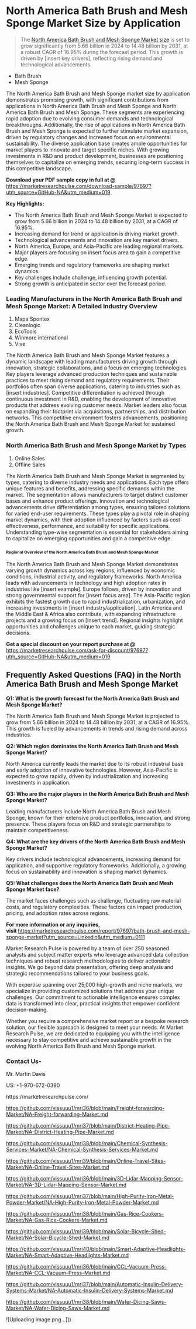 <h1>North America Bath Brush and Mesh Sponge Market&nbsp;Size by Application</h1><blockquote><p>The <a href="https://marketresearchpulse.com/download-sample/97697?utm_source=GitHub-NA&amp;utm_medium=019">North America Bath Brush and Mesh Sponge Market size</a> is set to grow significantly from 5.66 billion in 2024 to 14.48 billion by 2031, at a robust CAGR of 16.95% during the forecast period. This growth is driven by [insert key drivers], reflecting rising demand and technological advancements.</p></blockquote><ul><li>Bath Brush<li> Mesh Sponge</li></ul><p>The North America Bath Brush and Mesh Sponge market size by application demonstrates promising growth, with significant contributions from applications in North America Bath Brush and Mesh Sponge and North America Bath Brush and Mesh Sponge. These segments are experiencing rapid adoption due to evolving consumer demands and technological breakthroughs. Additionally, the rise of applications in North America Bath Brush and Mesh Sponge is expected to further stimulate market expansion, driven by regulatory changes and increased focus on environmental sustainability. The diverse application base creates ample opportunities for market players to innovate and target specific niches. With growing investments in R&D and product development, businesses are positioning themselves to capitalize on emerging trends, securing long-term success in this competitive landscape.</p><p><strong>Download your PDF sample copy in full at @ </strong><a href="https://marketresearchpulse.com/download-sample/97697?utm_source=GitHub-NA&amp;utm_medium=019">https://marketresearchpulse.com/download-sample/97697?utm_source=GitHub-NA&amp;utm_medium=019</a></p><p><strong>Key Highlights: </strong></p><ul><li>The North America Bath Brush and Mesh Sponge Market is expected to grow from 5.66 billion in 2024 to 14.48 billion by 2031, at a CAGR of 16.95%.</li><li>Increasing demand for trend or application is driving market growth.</li><li>Technological advancements and innovation are key market drivers.</li><li>North America, Europe, and Asia-Pacific are leading regional markets.</li><li>Major players are focusing on insert focus area to gain a competitive edge.</li><li>Emerging trends and regulatory frameworks are shaping market dynamics.</li><li>Key challenges include challenge, influencing growth potential.</li><li>Strong growth is anticipated in sector over the forecast period.</li></ul><h3>Leading Manufacturers in the North America Bath Brush and Mesh Sponge Market: A Detailed Industry Overview</h3><ol><li>Mapa Spontex</li><li>Cleanlogic</li><li>EcoTools</li><li>Winmore international</li><li>Vive</li></ol><div class="flex max-w-full flex-col flex-grow"><div class="min-h-8 text-message flex w-full flex-col items-end gap-2 whitespace-normal break-words [.text-message+&amp;]:mt-5" dir="auto" data-message-author-role="assistant" data-message-id="fd8432e4-4910-450d-b182-61b7bfb0a01f" data-message-model-slug="gpt-4o"><div class="flex w-full flex-col gap-1 empty:hidden first:pt-[3px]"><div class="markdown prose w-full break-words dark:prose-invert light"><p>The North America Bath Brush and Mesh Sponge Market features a dynamic landscape with leading manufacturers driving growth through innovation, strategic collaborations, and a focus on emerging technologies. Key players leverage advanced production techniques and sustainable practices to meet rising demand and regulatory requirements. Their portfolios often span diverse applications, catering to industries such as [insert industries]. Competitive differentiation is achieved through continuous investment in R&amp;D, enabling the development of innovative products that address evolving customer needs. Market leaders also focus on expanding their footprint via acquisitions, partnerships, and distribution networks. This competitive environment fosters advancements, positioning the North America Bath Brush and Mesh Sponge Market for sustained growth.</p></div></div></div></div><h3>North America Bath Brush and Mesh Sponge Market by Types</h3><ol><li>Online Sales<li> Offline Sales</li></ol><div class="flex max-w-full flex-col flex-grow"><div class="min-h-8 text-message flex w-full flex-col items-end gap-2 whitespace-normal break-words [.text-message+&amp;]:mt-5" dir="auto" data-message-author-role="assistant" data-message-id="084470be-0bb7-4664-bddf-5156b4f41249" data-message-model-slug="gpt-4o-mini"><div class="flex w-full flex-col gap-1 empty:hidden first:pt-[3px]"><div class="markdown prose w-full break-words dark:prose-invert light"><p>The North America Bath Brush and Mesh Sponge Market is segmented by types, catering to diverse industry needs and applications. Each type offers unique features and benefits, addressing specific demands within the market. The segmentation allows manufacturers to target distinct customer bases and enhance product offerings. Innovation and technological advancements drive differentiation among types, ensuring tailored solutions for varied end-user requirements. These types play a pivotal role in shaping market dynamics, with their adoption influenced by factors such as cost-effectiveness, performance, and suitability for specific applications. Understanding type-wise segmentation is essential for stakeholders aiming to capitalize on emerging opportunities and gain a competitive edge.</p></div></div></div></div><h3><span style="font-size: 11px;">Regional Overview of the North America Bath Brush and Mesh Sponge Market</span></h3><div class="flex max-w-full flex-col flex-grow"><div class="min-h-8 text-message flex w-full flex-col items-end gap-2 whitespace-normal break-words [.text-message+&amp;]:mt-5" dir="auto" data-message-author-role="assistant" data-message-id="e9038762-ce64-4e30-91c9-9bd413514231" data-message-model-slug="gpt-4o-mini"><div class="flex w-full flex-col gap-1 empty:hidden first:pt-[3px]"><div class="markdown prose w-full break-words dark:prose-invert light"><p>The North America Bath Brush and Mesh Sponge Market demonstrates varying growth dynamics across key regions, influenced by economic conditions, industrial activity, and regulatory frameworks. North America leads with advancements in technology and high adoption rates in industries like [insert example]. Europe follows, driven by innovation and strong governmental support for [insert focus area]. The Asia-Pacific region exhibits the fastest growth due to rapid industrialization, urbanization, and increasing investments in [insert industry/application]. Latin America and the Middle East &amp; Africa also contribute, with expanding infrastructure projects and a growing focus on [insert trend]. Regional insights highlight opportunities and challenges unique to each market, guiding strategic decisions.</p></div></div></div></div><p><strong>Get a special discount on your report purchase at @ </strong><a href="https://marketresearchpulse.com/ask-for-discount/97697?utm_source=GitHub-NA&amp;utm_medium=019">https://marketresearchpulse.com/ask-for-discount/97697?utm_source=GitHub-NA&amp;utm_medium=019</a></p><h2>Frequently Asked Questions (FAQ) in the North America Bath Brush and Mesh Sponge Market</h2><p><strong>Q1: What is the growth forecast for the North America Bath Brush and Mesh Sponge Market?</strong></p><p>The North America Bath Brush and Mesh Sponge Market is projected to grow from 5.66 billion in 2024 to 14.48 billion by 2031, at a CAGR of 16.95%. This growth is fueled by advancements in trends and rising demand across industries.</p><p><strong>Q2: Which region dominates the North America Bath Brush and Mesh Sponge Market?</strong></p><p>North America currently leads the market due to its robust industrial base and early adoption of innovative technologies. However, Asia-Pacific is expected to grow rapidly, driven by industrialization and increasing investments in application.</p><p><strong>Q3: Who are the major players in the North America Bath Brush and Mesh Sponge Market?</strong></p><p>Leading manufacturers include North America Bath Brush and Mesh Sponge, known for their extensive product portfolios, innovation, and strong presence. These players focus on R&amp;D and strategic partnerships to maintain competitiveness.</p><p><strong>Q4: What are the key drivers of the North America Bath Brush and Mesh Sponge Market?</strong></p><p>Key drivers include technological advancements, increasing demand for application, and supportive regulatory frameworks. Additionally, a growing focus on sustainability and innovation is shaping market dynamics.</p><p><strong>Q5: What challenges does the North America Bath Brush and Mesh Sponge Market face?</strong></p><p>The market faces challenges such as challenge, fluctuating raw material costs, and regulatory complexities. These factors can impact production, pricing, and adoption rates across regions.</p><p><strong>For more information or any inquiries, visit&nbsp;</strong><a href="https://marketresearchpulse.com/report/97697/bath-brush-and-mesh-sponge-market?utm_source=Linkedin&utm_medium=0111">https://marketresearchpulse.com/report/97697/bath-brush-and-mesh-sponge-market?utm_source=Linkedin&utm_medium=0111</a></p><p>Market Research Pulse is powered by a team of over 250 seasoned analysts and subject matter experts who leverage advanced data collection techniques and robust research methodologies to deliver actionable insights. We go beyond data presentation, offering deep analysis and strategic recommendations tailored to your business goals.</p><p>With expertise spanning over 25,000 high-growth and niche markets, we specialize in providing customized solutions that address your unique challenges. Our commitment to actionable intelligence ensures complex data is transformed into clear, practical insights that empower confident decision-making.</p><p>Whether you require a comprehensive market report or a bespoke research solution, our flexible approach is designed to meet your needs. At Market Research Pulse, we are dedicated to equipping you with the intelligence necessary to stay competitive and achieve sustainable growth in the evolving North America Bath Brush and Mesh Sponge market.</p><h3><strong>Contact Us-</strong></h3><p>Mr. Martin Davis</p><p>US: +1-970-672-0390</p><p>https://marketresearchpulse.com/</p><p><a href="https://github.com/vissuuu1/mri36/blob/main/Freight-forwarding-Market/NA-Freight-forwarding-Market.md">https://github.com/vissuuu1/mri36/blob/main/Freight-forwarding-Market/NA-Freight-forwarding-Market.md</a></p><p><a href="https://github.com/vissuuu1/mri37/blob/main/District-Heating-Pipe-Market/NA-District-Heating-Pipe-Market.md">https://github.com/vissuuu1/mri37/blob/main/District-Heating-Pipe-Market/NA-District-Heating-Pipe-Market.md</a></p><p><a href="https://github.com/vissuuu1/mri38/blob/main/Chemical-Synthesis-Services-Market/NA-Chemical-Synthesis-Services-Market.md">https://github.com/vissuuu1/mri38/blob/main/Chemical-Synthesis-Services-Market/NA-Chemical-Synthesis-Services-Market.md</a></p><p><a href="https://github.com/vissuuu1/mri39/blob/main/Online-Travel-Sites-Market/NA-Online-Travel-Sites-Market.md">https://github.com/vissuuu1/mri39/blob/main/Online-Travel-Sites-Market/NA-Online-Travel-Sites-Market.md</a></p><p><a href="https://github.com/vissuuu1/mri36/blob/main/3D-Lidar-Mapping-Sensor-Market/NA-3D-Lidar-Mapping-Sensor-Market.md">https://github.com/vissuuu1/mri36/blob/main/3D-Lidar-Mapping-Sensor-Market/NA-3D-Lidar-Mapping-Sensor-Market.md</a></p><p><a href="https://github.com/vissuuu1/mri37/blob/main/High-Purity-Iron-Metal-Powder-Market/NA-High-Purity-Iron-Metal-Powder-Market.md">https://github.com/vissuuu1/mri37/blob/main/High-Purity-Iron-Metal-Powder-Market/NA-High-Purity-Iron-Metal-Powder-Market.md</a></p><p><a href="https://github.com/vissuuu1/mri38/blob/main/Gas-Rice-Cookers-Market/NA-Gas-Rice-Cookers-Market.md">https://github.com/vissuuu1/mri38/blob/main/Gas-Rice-Cookers-Market/NA-Gas-Rice-Cookers-Market.md</a></p><p><a href="https://github.com/vissuuu1/mri39/blob/main/Solar-Bicycle-Shed-Market/NA-Solar-Bicycle-Shed-Market.md">https://github.com/vissuuu1/mri39/blob/main/Solar-Bicycle-Shed-Market/NA-Solar-Bicycle-Shed-Market.md</a></p><p><a href="https://github.com/vissuuu1/mri40/blob/main/Smart-Adaptive-Headlights-Market/NA-Smart-Adaptive-Headlights-Market.md">https://github.com/vissuuu1/mri40/blob/main/Smart-Adaptive-Headlights-Market/NA-Smart-Adaptive-Headlights-Market.md</a></p><p><a href="https://github.com/vissuuu1/mri36/blob/main/CCL-Vacuum-Press-Market/NA-CCL-Vacuum-Press-Market.md">https://github.com/vissuuu1/mri36/blob/main/CCL-Vacuum-Press-Market/NA-CCL-Vacuum-Press-Market.md</a></p><p><a href="https://github.com/vissuuu1/mri37/blob/main/Automatic-Insulin-Delivery-Systems-Market/NA-Automatic-Insulin-Delivery-Systems-Market.md">https://github.com/vissuuu1/mri37/blob/main/Automatic-Insulin-Delivery-Systems-Market/NA-Automatic-Insulin-Delivery-Systems-Market.md</a></p><p><a href="https://github.com/vissuuu1/mri38/blob/main/Wafer-Dicing-Saws-Market/NA-Wafer-Dicing-Saws-Market.md">https://github.com/vissuuu1/mri38/blob/main/Wafer-Dicing-Saws-Market/NA-Wafer-Dicing-Saws-Market.md</a></p>
![Uploading image.png…]()
